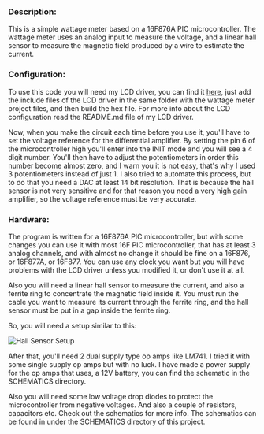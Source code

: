 <html>
<head>
<meta http-equiv="Content-Type" content="text/html; charset=UTF-8">
</head>
<body>
<h3>Description:</h3>
<p>
This is a simple wattage meter based on a 16F876A PIC microcontroller. The wattage meter uses an analog input to measure the voltage, 
and a linear hall sensor to measure the magnetic field produced by a wire to estimate the current.
</p>

<h3>Configuration:</h3>
<p>
To use this code you will need my LCD driver, you can find it <a href="https://github.com/magkopian/pic-lcd-driver" title="LCD driver">here</a>, 
just add the include files of the LCD driver in the same folder with the wattage meter project files, and then build the hex file. For more 
info about the LCD configuration read the README.md file of my LCD driver.
</p>
<p>
Now, when you make the circuit each time before you use it, you'll have to set the voltage reference for the differential amplifier. 
By setting the pin 6 of the microcontroller high you'll enter into the INIT mode and you will see a 4 digit number. 
You'll then have to adjust the potentiometers in order this number become almost zero, and I warn you it is not easy, that's why I used 3 potentiometers
instead of just 1. I also tried to automate this process, but to do that you need a DAC at least 14 bit resolution. That is because the hall sensor is not very sensitive and for 
that reason you need a very high gain amplifier, so the voltage reference must be very accurate.
</p>

<h3>Hardware:</h3>
<p>
The program is written for a 16F876A PIC microcontroller, but with some changes you can use it with most 16F PIC microcontroller, 
that has at least 3 analog channels, and with almost no change it should be fine on a 16F876, or 16F877A, or 16F877. You can use any clock you want
but you will have problems with the LCD driver unless you modified it, or don't use it at all.
</p>
<p>
Also you will need a linear hall sensor to measure the current, and also a ferrite ring to concentrate the magnetic field inside it. You must run the cable you 
want to measure its current through the ferrite ring, and the hall sensor must be put in a gap inside the ferrite ring.
</p>

<p>So, you will need a setup similar to this:</p>

<img src="http://archives.sensorsmag.com/articles/0799/26/fig8.GIF" title="Hall Sensor Setup" alt="Hall Sensor Setup"><br>

<p>
After that, you'll need 2 dual supply type op amps like LM741. I tried it with some single supply op amps but with no luck. I have made a power supply for the op amps that uses, a 12V
battery, you can find the schematic in the SCHEMATICS directory.
</p>

<p>
Also you will need some low voltage drop diodes to protect the microcontroller from negative voltages. And also
a couple of resistors, capacitors etc. Check out the schematics for more info. The schematics can be found in under the SCHEMATICS directory of this project.
</p>
</body>
</html>